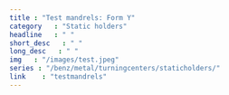 ```yaml
---
title : "Test mandrels: Form Y"
category   : "Static holders"
headline   : " "
short_desc   : " "
long_desc   : " "
img   : "/images/test.jpeg"
series : "/benz/metal/turningcenters/staticholders/"
link    : "testmandrels"
---
```

